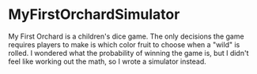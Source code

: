# MyFirstOrchardSimulator 

My First Orchard is a children's dice game. The only decisions the game requires players to make is which color fruit to choose when a "wild" is rolled. I wondered what the probability of winning the game is, but I didn't feel like working out the math, so I wrote a simulator instead.
